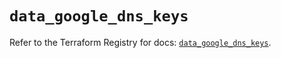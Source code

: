 # `data_google_dns_keys`

Refer to the Terraform Registry for docs: [`data_google_dns_keys`](https://registry.terraform.io/providers/hashicorp/google/6.49.1/docs/data-sources/dns_keys).
